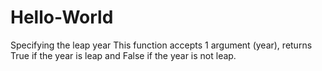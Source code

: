 # Hello-World
Specifying the leap year
This function accepts 1 argument (year), returns True if the year is leap and False if the year is not leap.
